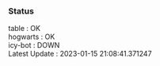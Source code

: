 ### Status


table : OK  
hogwarts : OK  
icy-bot : DOWN  
Latest Update : 2023-01-15 21:08:41.371247

